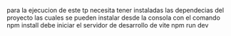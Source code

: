 para la ejecucion de este tp necesita tener instaladas las dependecias del proyecto las cuales se pueden instalar desde la consola con el comando npm install
debe iniciar el servidor de desarrollo de vite 
npm run dev